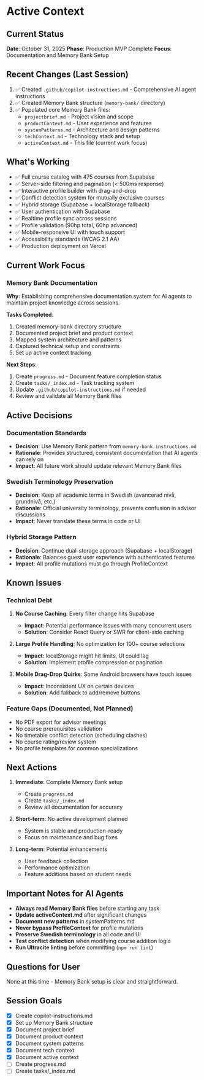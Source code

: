 # Active Context

## Current Status
**Date**: October 31, 2025
**Phase**: Production MVP Complete
**Focus**: Documentation and Memory Bank Setup

## Recent Changes (Last Session)
1. ✅ Created `.github/copilot-instructions.md` - Comprehensive AI agent instructions
2. ✅ Created Memory Bank structure (`memory-bank/` directory)
3. ✅ Populated core Memory Bank files:
   - `projectbrief.md` - Project vision and scope
   - `productContext.md` - User experience and features
   - `systemPatterns.md` - Architecture and design patterns
   - `techContext.md` - Technology stack and setup
   - `activeContext.md` - This file (current work focus)

## What's Working
- ✅ Full course catalog with 475 courses from Supabase
- ✅ Server-side filtering and pagination (< 500ms response)
- ✅ Interactive profile builder with drag-and-drop
- ✅ Conflict detection system for mutually exclusive courses
- ✅ Hybrid storage (Supabase + localStorage fallback)
- ✅ User authentication with Supabase
- ✅ Realtime profile sync across sessions
- ✅ Profile validation (90hp total, 60hp advanced)
- ✅ Mobile-responsive UI with touch support
- ✅ Accessibility standards (WCAG 2.1 AA)
- ✅ Production deployment on Vercel

## Current Work Focus
### Memory Bank Documentation
**Why**: Establishing comprehensive documentation system for AI agents to maintain project knowledge across sessions.

**Tasks Completed**:
1. Created memory-bank directory structure
2. Documented project brief and product context
3. Mapped system architecture and patterns
4. Captured technical setup and constraints
5. Set up active context tracking

**Next Steps**:
1. Create `progress.md` - Document feature completion status
2. Create `tasks/_index.md` - Task tracking system
3. Update `.github/copilot-instructions.md` if needed
4. Review and validate all Memory Bank files

## Active Decisions
### Documentation Standards
- **Decision**: Use Memory Bank pattern from `memory-bank.instructions.md`
- **Rationale**: Provides structured, consistent documentation that AI agents can rely on
- **Impact**: All future work should update relevant Memory Bank files

### Swedish Terminology Preservation
- **Decision**: Keep all academic terms in Swedish (avancerad nivå, grundnivå, etc.)
- **Rationale**: Official university terminology, prevents confusion in advisor discussions
- **Impact**: Never translate these terms in code or UI

### Hybrid Storage Pattern
- **Decision**: Continue dual-storage approach (Supabase + localStorage)
- **Rationale**: Balances guest user experience with authenticated features
- **Impact**: All profile mutations must go through ProfileContext

## Known Issues
### Technical Debt
1. **No Course Caching**: Every filter change hits Supabase
   - **Impact**: Potential performance issues with many concurrent users
   - **Solution**: Consider React Query or SWR for client-side caching
   
2. **Large Profile Handling**: No optimization for 100+ course selections
   - **Impact**: localStorage might hit limits, UI could lag
   - **Solution**: Implement profile compression or pagination

3. **Mobile Drag-Drop Quirks**: Some Android browsers have touch issues
   - **Impact**: Inconsistent UX on certain devices
   - **Solution**: Add fallback to add/remove buttons

### Feature Gaps (Documented, Not Planned)
- No PDF export for advisor meetings
- No course prerequisites validation
- No timetable conflict detection (scheduling clashes)
- No course rating/review system
- No profile templates for common specializations

## Next Actions
1. **Immediate**: Complete Memory Bank setup
   - Create `progress.md`
   - Create `tasks/_index.md`
   - Review all documentation for accuracy

2. **Short-term**: No active development planned
   - System is stable and production-ready
   - Focus on maintenance and bug fixes

3. **Long-term**: Potential enhancements
   - User feedback collection
   - Performance optimization
   - Feature additions based on student needs

## Important Notes for AI Agents
- **Always read Memory Bank files** before starting any task
- **Update activeContext.md** after significant changes
- **Document new patterns** in systemPatterns.md
- **Never bypass ProfileContext** for profile mutations
- **Preserve Swedish terminology** in all code and UI
- **Test conflict detection** when modifying course addition logic
- **Run Ultracite linting** before committing (`npm run lint`)

## Questions for User
None at this time - Memory Bank setup is clear and straightforward.

## Session Goals
- [x] Create copilot-instructions.md
- [x] Set up Memory Bank structure
- [x] Document project brief
- [x] Document product context
- [x] Document system patterns
- [x] Document tech context
- [x] Document active context
- [ ] Create progress.md
- [ ] Create tasks/_index.md
